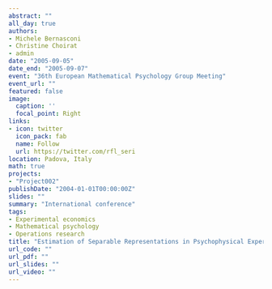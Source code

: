 ```yaml
---
abstract: ""
all_day: true
authors:
- Michele Bernasconi
- Christine Choirat
- admin
date: "2005-09-05"
date_end: "2005-09-07"
event: "36th European Mathematical Psychology Group Meeting"
event_url: ""
featured: false
image:
  caption: ''
  focal_point: Right
links:
- icon: twitter
  icon_pack: fab
  name: Follow
  url: https://twitter.com/rfl_seri
location: Padova, Italy
math: true
projects:
- "Project002"
publishDate: "2004-01-01T00:00:00Z"
slides: ""
summary: "International conference"
tags:
- Experimental economics
- Mathematical psychology
- Operations research
title: "Estimation of Separable Representations in Psychophysical Experiments"
url_code: ""
url_pdf: ""
url_slides: ""
url_video: ""
---
```

